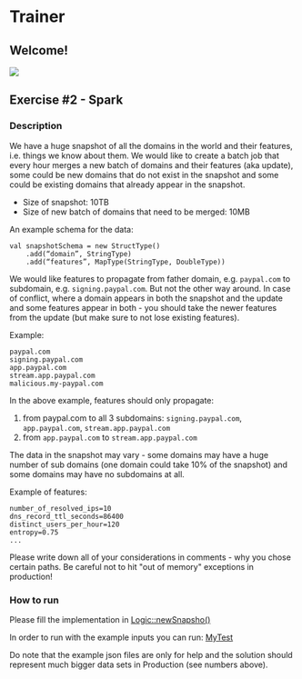# Trainer
## Welcome!
![](https://i.ibb.co/THF3r0h/hunters-trainer.png)


## Exercise #2 - Spark

### Description

We have a huge snapshot of all the domains in the world and their features, i.e. things we know about them.
We would like to create a batch job that every hour merges a new batch of domains and their features (aka update), some could be new domains that do not exist in the snapshot and some could be existing domains that already appear in the snapshot.
* Size of snapshot: 10TB
* Size of new batch of domains that need to be merged: 10MB

An example schema for the data: 

```
val snapshotSchema = new StructType()
    .add(“domain”, StringType)
    .add(“features”, MapType(StringType, DoubleType))
```

We would like features to propagate from father domain, e.g. `paypal.com` to subdomain, e.g. `signing.paypal.com`. But not the other way around.
In case of conflict, where a domain appears in both the snapshot and the update and some features appear in both - you should take the newer features from the update (but make sure to not lose existing features).

Example:
```
paypal.com
signing.paypal.com
app.paypal.com
stream.app.paypal.com
malicious.my-paypal.com
```

In the above example, features should  only propagate:
1. from paypal.com to all 3 subdomains: `signing.paypal.com`, `app.paypal.com`, `stream.app.paypal.com`
2. from  `app.paypal.com` to `stream.app.paypal.com`


The data in the snapshot may vary - some domains may have a huge number of sub domains (one domain could take 10% of the snapshot) and some domains may have no subdomains at all.

Example of features: 
```
number_of_resolved_ips=10
dns_record_ttl_seconds=86400
distinct_users_per_hour=120
entropy=0.75
...
```

Please write down all of your considerations in comments - why you chose certain paths.
Be careful not to hit "out of memory" exceptions in production!

### How to run

Please fill the implementation in [Logic::newSnapsho()](src/main/scala/com/example/exercise/Logic.scala)

In order to run with the example inputs you can run: [MyTest](src/test/scala/com/example/exercise/MyTest.scala)

Do note that the example json files are only for help and the solution should represent much bigger data sets in Production (see numbers above).

